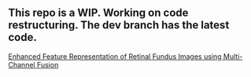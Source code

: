 ## This repo is a WIP. Working on code restructuring. The dev branch has the latest code.

[Enhanced Feature Representation of Retinal Fundus Images using Multi-Channel Fusion](https://ieeexplore.ieee.org/abstract/document/10551065)
